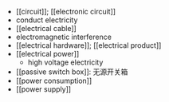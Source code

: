 - [[circuit]]; [[electronic circuit]]
- conduct electricity
- [[electrical cable]]
- electromagnetic interference
- [[electrical hardware]]; [[electrical product]]
- [[electrical power]]
    - high voltage electricity
- [[passive switch box]]: 无源开关箱
- [[power consumption]]
- [[power supply]]
